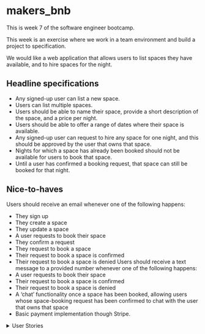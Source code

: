 # makers_bnb
This is week 7 of the software engineer bootcamp.

This week is an exercise where we work in a team environment and build a project to specification.

We would like a web application that allows users to list spaces they have available, and to hire spaces for the night.

## Headline specifications
 - Any signed-up user can list a new space.
 - Users can list multiple spaces.
 - Users should be able to name their space, provide a short description of the space, and a price per night.
 - Users should be able to offer a range of dates where their space is available.
 - Any signed-up user can request to hire any space for one night, and this should be approved by the user that owns that space.
 - Nights for which a space has already been booked should not be available for users to book that space.
 - Until a user has confirmed a booking request, that space can still be booked for that night.
## Nice-to-haves
Users should receive an email whenever one of the following happens:
 - They sign up
 - They create a space
 - They update a space
 - A user requests to book their space
 - They confirm a request
 - They request to book a space
 - Their request to book a space is confirmed
 - Their request to book a space is denied
Users should receive a text message to a provided number whenever one of the following happens:
 - A user requests to book their space
 - Their request to book a space is confirmed
 - Their request to book a space is denied
 - A ‘chat’ functionality once a space has been booked, allowing users whose space-booking request has been confirmed to chat with the user that owns that space
 - Basic payment implementation though Stripe.

 <details>
<summary>User Stories</summary>
<br>
As a prospective user,
So that I can use the service,
I want to be able to create an account by signing up to the service.

As a signed up user,
So that I can advertise my property,
I want to be able to add my property to the website.

As a User,
In order to rent out more than one property,
I want to be able to list multiple properties on the website.

As a User,
So that my property is easily identified,
I want to be able to give my property a name.

As a User,
So that customers know about my property,
I want to be able to give a short description of my property.

As a User,
So that customers know how much the fee is to hire,
I want to be able to list a price per night.

As an owner of a space
To allow bookers to view up to date availability
I want to be able to show a calendar of availability

As a signed-up user
To let an owner know I’m interested in hiring their space,
I want to be able to send a request for any space for one night

As an owner
To know when someone is interested in booking my space
I want to receive requests from signed-up users

As an owner
To have control over who stays in my space
I want to approve bookings before they are confirmed

As a MakersBnb user

So that I know when a space is unavailable

The dates when a space is unavailable should be displayed

‌

As a MakersBnb user

So that I don’t try to double book a space

Booked spaces should not be available to book

‌

As a MakersBnb host

So that bookings for my space don’t overlap

My space should be unavailable to other users for date range where it’s already been booked

As a MakersBnb host

So that booking requests are maximised

My space should only be unlisted for a given date range when a booking has been confirmed

</details>
